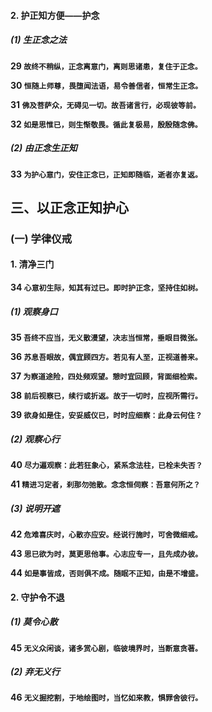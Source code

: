 #### 2. 护正知方便——护念

##### (1) 生正念之法

**29 `故终不稍纵，正念离意门，离则思诸患，复住于正念。`**

**30 `恒随上师尊，畏堕闻法语，易令善信者，恒常生正念。`**

**31 `佛及菩萨众，无碍见一切。故吾诸言行，必现彼等前。`**

**32 `如是思惟已，则生惭敬畏。循此复极易，殷殷随念佛。`**

##### (2) 由正念生正知

**33 `为护心意门，安住正念已，正知即随临，逝者亦复返。`**

## 三、以正念正知护心

### (一) 学律仪戒

#### 1. 清净三门

**34 `心意初生际，知其有过已。即时护正念，坚持住如树。`**

##### (1) 观察身口

**35 `吾终不应当，无义散漫望，决志当恒常，垂眼目微张。`**

**36 `苏息吾眼故，偶宜顾四方。若见有人至，正视道善来。`**

**37 `为察道途险，四处频观望。憩时宜回顾，背面细检索。`**

**38 `前后视察已，续行或折返。故于一切时，应视所需行。`**

**39 `欲身如是住，安妥威仪已，时时应细察：此身云何住？`**

##### (2) 观察心行

**40 `尽力遍观察：此若狂象心，紧系念法柱，已栓未失否？`**

**41 `精进习定者，刹那勿弛散。念念恒伺察：吾意何所之？`**

##### (3) 说明开遮

**42 `危难喜庆时，心散亦应安。经说行施时，可舍微细戒。`**

**43 `思已欲为时，莫更思他事。心志应专一，且先成办彼。`**

**44 `如是事皆成，否则俱不成。随眠不正知，由是不增盛。`**

#### 2. 守护令不退

##### (1) 莫令心散

**45 `无义众闲谈，诸多赏心剧，临彼境界时，当断意贪著。`**

##### (2) 弃无义行

**46 `无义掘挖割，于地绘图时，当忆如来教，惧罪舍彼行。`**